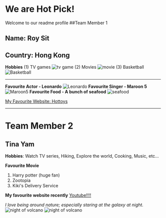 # We are Hot Pick!
Welcome to our readme profile
##Team Member 1
## Name: Roy Sit
## Country: Hong Kong

**Hobbies** 
(1) TV games
![tv game](img/hobby1_ps5.jpg) 
(2) Movies
![movie](img/hobby3_movies.jpg) 
(3) Basketball
![Basketball](img/hobby2_basketball.jpg) 

***

**Favourite Actor - Leonardo**
![Leonardo](img/fav_actor_leonardo.jpg) 
**Favourite Singer - Maroon 5**
![Maroon5](img/fav_singer_m5.jpg) 
**Favourite Food - A bunch of seafood**
![seafood](img/fav_food_seafood.jpg) 

[My Favourite Website: Hottoys](https://www.hottoys.com.hk)

***

# Team Member 2
## Tina Yam

**Hobbies**: Watch TV series, Hiking, Explore the world, Cooking, Music, etc...

**Favourite Movie**
1. Harry potter (huge fan)
2. Zootopia
2. Kiki's Delivery Service

**My favourite website recently** [Youtube!!!!](https://www.youtube.com/)

_I love being around nature; especially staring at the galaxy at night._
![night of volcano](img/readme_img1.jpg)
![night of volcano](img/readme_img2.jpg)
